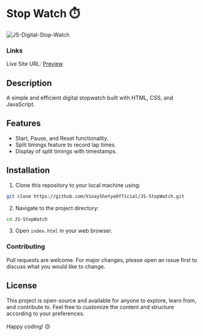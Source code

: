 # Stop Watch ⏱️
![JS-Digital-Stop-Watch](https://github.com/VinayShetyeOfficial/JS-StopWatch/assets/100470361/34b780fc-2b81-487d-b1d7-f3ed84faad5c)

### Links
Live Site URL: [Preview](https://6641ab4f5f644a6d3b0029d4--capable-bunny-9e0634.netlify.app/)


## Description
A simple and efficient digital stopwatch built with HTML, CSS, and JavaScript.

## Features
- Start, Pause, and Reset functionality.
- Split timings feature to record lap times.
- Display of split timings with timestamps.

## Installation

1. Clone this repository to your local machine using:
  ```bash
  git clone https://github.com/VinayShetyeOfficial/JS-StopWatch.git
  ```

2. Navigate to the project directory:
  ```bash
  cd JS-StopWatch
  ```

3. Open `index.html` in your web browser.

### Contributing
Pull requests are welcome. For major changes, please open an issue first to discuss what you would like to change.

## License
This project is open-source and available for anyone to explore, learn from, and contribute to.
Feel free to customize the content and structure according to your preferences. <br><br> Happy coding! 😊

